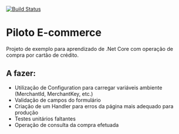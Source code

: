[![Build Status](https://travis-ci.org/lucasbsimao/purchaseapp.svg?branch=master)](https://travis-ci.org/lucasbsimao/purchaseapp)

# Piloto E-commerce

Projeto de exemplo para aprendizado de .Net Core com operação de compra por cartão de crédito. 

## A fazer:

* Utilização de Configuration para carregar variáveis ambiente (MerchantId, MerchantKey, etc.)
* Validação de campos do formulário
* Criação de um Handler para erros da página mais adequado para produção
* Testes unitários faltantes
* Operação de consulta da compra efetuada
